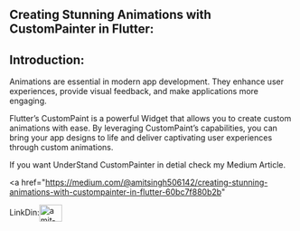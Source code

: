 ## Creating Stunning Animations with CustomPainter in Flutter:


## Introduction:


Animations are essential in modern app development. They enhance user experiences, provide visual feedback, and make applications more engaging.

Flutter’s CustomPaint is a powerful Widget that allows you to create custom animations with ease. By leveraging CustomPaint’s capabilities, you can bring your app designs to life and deliver captivating user experiences through custom animations.

If you want UnderStand CustomPainter in detial check my Medium Article.

<a href="https://medium.com/@amitsingh506142/creating-stunning-animations-with-custompainter-in-flutter-60bc7f880b2b"
</a>


LinkDin:<a href=" https://www.linkedin.com/in/amit-singh-023055193/" target="blank"><img align="center" src="https://raw.githubusercontent.com/rahuldkjain/github-profile-readme-generator/master/src/images/icons/Social/linked-in-alt.svg" alt="amit-singh-023055193" height="30" width="40" /></a>




